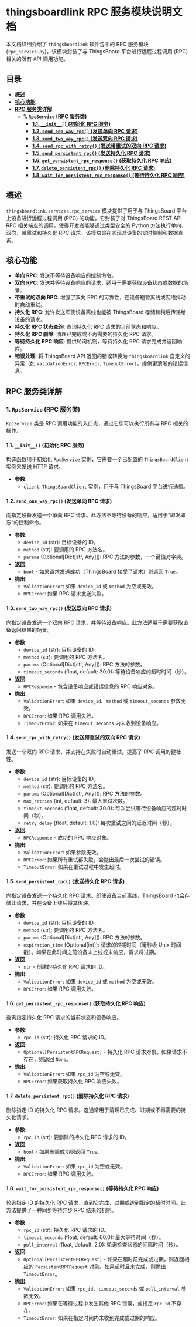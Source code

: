 # thingsboardlink RPC 服务模块说明文档

本文档详细介绍了 `thingsboardlink` 软件包中的 RPC 服务模块 (`rpc_service.py`)，该模块封装了与 ThingsBoard
平台进行远程过程调用 (RPC) 相关的所有 API 调用功能。

## 目录

- [**概述**](#概述)
- [**核心功能**](#核心功能)
- [**RPC 服务类详解**](#rpc-服务类详解)
    - [**1. `RpcService` (RPC 服务类)**](#1-rpcservice-rpc-服务类)
        - [**1.1. `__init__()` (初始化 RPC 服务)**](#11-___init___-初始化-rpc-服务)
        - [**1.2. `send_one_way_rpc()` (发送单向 RPC 请求)**](#12-send_one_way_rpc-发送单向-rpc-请求)
        - [**1.3. `send_two_way_rpc()` (发送双向 RPC 请求)**](#13-send_two_way_rpc-发送双向-rpc-请求)
        - [**1.4. `send_rpc_with_retry()` (发送带重试的双向 RPC 请求)**](#14-send_rpc_with_retry-发送带重试的双向-rpc-请求)
        - [**1.5. `send_persistent_rpc()` (发送持久化 RPC 请求)**](#15-send_persistent_rpc-发送持久化-rpc-请求)
        - [**1.6. `get_persistent_rpc_response()` (获取持久化 RPC 响应)**](#16-get_persistent_rpc_response-获取持久化-rpc-响应)
        - [**1.7. `delete_persistent_rpc()` (删除持久化 RPC 请求)**](#17-delete_persistent_rpc-删除持久化-rpc-请求)
        - [**1.8. `wait_for_persistent_rpc_response()` (等待持久化 RPC 响应)**](#18-wait_for_persistent_rpc_response-等待持久化-rpc-响应)

## 概述

`thingsboardlink.services.rpc_service` 模块提供了用于与 ThingsBoard 平台上设备进行远程过程调用 (RPC) 的功能。它封装了对 ThingsBoard REST API RPC 相关端点的调用，使得开发者能够通过类型安全的 Python 方法执行单向、双向、带重试和持久化 RPC 请求。该模块旨在实现对设备的实时控制和数据查询。

## 核心功能

* **单向 RPC**: 发送不等待设备响应的控制命令。
* **双向 RPC**: 发送并等待设备响应的请求，适用于需要获取设备状态或数据的场景。
* **带重试的双向 RPC**: 增强了双向 RPC 的可靠性，在设备短暂离线或网络抖动时自动重试。
* **持久化 RPC**: 允许发送即使设备离线也能被 ThingsBoard 存储和稍后传递给设备的请求。
* **持久化 RPC 状态查询**: 查询持久化 RPC 请求的当前状态和响应。
* **持久化 RPC 删除**: 清理已完成或不再需要的持久化 RPC 请求。
* **等待持久化 RPC 响应**: 提供轮询机制，等待持久化 RPC 请求完成并返回响应。
* **错误处理**: 将 ThingsBoard API 返回的错误转换为 `thingsboardlink` 自定义的异常（如 `ValidationError`, `RPCError`, `TimeoutError`），提供更清晰的错误信息。

## RPC 服务类详解

### 1. `RpcService` (RPC 服务类)

`RpcService` 类是 RPC 调用功能的入口点，通过它您可以执行所有与 RPC 相关的操作。

#### 1.1. `__init__()` (初始化 RPC 服务)

构造函数用于初始化 `RpcService` 实例，它需要一个已配置的 `ThingsBoardClient` 实例来发送 HTTP 请求。

* **参数**:
    * `client`: `ThingsBoardClient` 实例，用于与 ThingsBoard 平台进行通信。

#### 1.2. `send_one_way_rpc()` (发送单向 RPC 请求)

向指定设备发送一个单向 RPC 请求。此方法不等待设备的响应，适用于“即发即忘”的控制命令。

* **参数**:
    * `device_id` (str): 目标设备的 ID。
    * `method` (str): 要调用的 RPC 方法名。
    * `params` (Optional[Dict[str, Any]]): RPC 方法的参数，一个键值对字典。
* **返回**:
    * `bool` - 如果请求发送成功（ThingsBoard 接受了请求）则返回 `True`。
* **抛出**:
    * `ValidationError`: 如果 `device_id` 或 `method` 为空或无效。
    * `RPCError`: 如果 RPC 请求发送失败。

#### 1.3. `send_two_way_rpc()` (发送双向 RPC 请求)

向指定设备发送一个双向 RPC 请求，并等待设备响应。此方法适用于需要获取设备返回结果的场景。

* **参数**:
    * `device_id` (str): 目标设备的 ID。
    * `method` (str): 要调用的 RPC 方法名。
    * `params` (Optional[Dict[str, Any]]): RPC 方法的参数。
    * `timeout_seconds` (float, default: 30.0): 等待设备响应的超时时间（秒）。
* **返回**:
    * `RPCResponse` - 包含设备响应或错误信息的 RPC 响应对象。
* **抛出**:
    * `ValidationError`: 如果 `device_id`、`method` 或 `timeout_seconds` 参数无效。
    * `RPCError`: 如果 RPC 调用失败。
    * `TimeoutError`: 如果在 `timeout_seconds` 内未收到设备响应。

#### 1.4. `send_rpc_with_retry()` (发送带重试的双向 RPC 请求)

发送一个双向 RPC 请求，并支持在失败时自动重试。提高了 RPC 调用的健壮性。

* **参数**:
    * `device_id` (str): 目标设备的 ID。
    * `method` (str): 要调用的 RPC 方法名。
    * `params` (Optional[Dict[str, Any]]): RPC 方法的参数。
    * `max_retries` (int, default: 3): 最大重试次数。
    * `timeout_seconds` (float, default: 30.0): 每次尝试等待设备响应的超时时间（秒）。
    * `retry_delay` (float, default: 1.0): 每次重试之间的延迟时间（秒）。
* **返回**:
    * `RPCResponse` - 成功的 RPC 响应对象。
* **抛出**:
    * `ValidationError`: 如果参数无效。
    * `RPCError`: 如果所有重试都失败，会抛出最后一次尝试的错误。
    * `TimeoutError`: 如果在重试过程中发生超时。

#### 1.5. `send_persistent_rpc()` (发送持久化 RPC 请求)

向指定设备发送一个持久化 RPC 请求。即使设备当前离线，ThingsBoard 也会存储此请求，并在设备上线后将其传递。

* **参数**:
    * `device_id` (str): 目标设备的 ID。
    * `method` (str): 要调用的 RPC 方法名。
    * `params` (Optional[Dict[str, Any]]): RPC 方法的参数。
    * `expiration_time` (Optional[int]): 请求的过期时间（毫秒级 Unix 时间戳）。如果在此时间之前设备未上线或未响应，请求将过期。
* **返回**:
    * `str` - 创建的持久化 RPC 请求的 ID。
* **抛出**:
    * `ValidationError`: 如果 `device_id` 或 `method` 为空或无效。
    * `RPCError`: 如果 RPC 调用失败。

#### 1.6. `get_persistent_rpc_response()` (获取持久化 RPC 响应)

查询指定持久化 RPC 请求的当前状态和设备响应。

* **参数**:
    * `rpc_id` (str): 持久化 RPC 请求的 ID。
* **返回**:
    * `Optional[PersistentRPCRequest]` - 持久化 RPC 请求对象。如果请求不存在，则返回 `None`。
* **抛出**:
    * `ValidationError`: 如果 `rpc_id` 为空或无效。
    * `RPCError`: 如果获取持久化 RPC 响应失败。

#### 1.7. `delete_persistent_rpc()` (删除持久化 RPC 请求)

删除指定 ID 的持久化 RPC 请求。这通常用于清理已完成、过期或不再需要的持久化请求。

* **参数**:
    * `rpc_id` (str): 要删除的持久化 RPC 请求的 ID。
* **返回**:
    * `bool` - 如果删除成功则返回 `True`。
* **抛出**:
    * `ValidationError`: 如果 `rpc_id` 为空或无效。
    * `RPCError`: 如果 RPC 调用失败。

#### 1.8. `wait_for_persistent_rpc_response()` (等待持久化 RPC 响应)

轮询指定 ID 的持久化 RPC 请求，直到它完成、过期或达到指定的超时时间。此方法提供了一种同步等待异步 RPC 结果的机制。

* **参数**:
    * `rpc_id` (str): 持久化 RPC 请求的 ID。
    * `timeout_seconds` (float, default: 60.0): 最大等待时间（秒）。
    * `poll_interval` (float, default: 2.0): 轮询检查状态的间隔时间（秒）。
* **返回**:
    * `Optional[PersistentRPCRequest]` - 如果在超时前完成或过期，则返回相应的 `PersistentRPCRequest` 对象。如果超时且未完成，则抛出 `TimeoutError`。
* **抛出**:
    * `ValidationError`: 如果 `rpc_id`、`timeout_seconds` 或 `poll_interval` 参数无效。
    * `RPCError`: 如果在等待过程中发生其他 RPC 错误，或指定 `rpc_id` 不存在。
    * `TimeoutError`: 如果在指定时间内未收到完成或过期的响应。